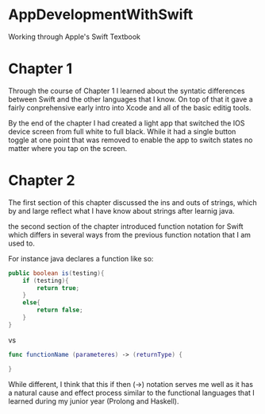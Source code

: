 # AppDevelopmentWithSwift
Working through Apple's Swift Textbook


# Chapter 1

Through the course of Chapter 1 I learned about the syntatic differences between Swift and the other languages that I know. On top of that it gave a fairly conprehensive early intro into Xcode and all of the basic editig tools. 

By the end of the chapter I had created a light app that switched the IOS device screen from full white to full black. While it had a single button toggle at one point that was removed to enable the app to switch states no matter where you tap on the screen.

# Chapter 2

The first section of this chapter discussed the ins and outs of strings, which by and large reflect what I have know about strings after learnig java. 

the second section of the chapter introduced function notation for Swift which differs in several ways from the previous function notation that I am used to. 

For instance java declares a function like so:

```java
public boolean is(testing){
    if (testing){
        return true;
    }
    else{
        return false;
    }
}
```

vs

```swift
func functionName (parameteres) -> (returnType) {

}
```

While different, I think that this if then (->) notation serves me well as it has a natural cause and effect process similar to the functional languages that I learned during my junior year (Prolong and Haskell).
